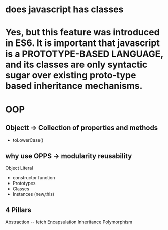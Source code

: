 # does javascript has classes 
# Yes, but this feature was introduced in ES6. It is important that javascript is a PROTOTYPE-BASED LANGUAGE, and its classes are only syntactic sugar over existing  proto-type based inheritance mechanisms.

# OOP 

## Objectt -> Collection of properties and methods
- toLowerCase()


## why use OPPS -> modularity reusability

Object Literal

- constructor function
- Prototypes
- Classes
- Instances (new,this)



## 4 Pillars
Abstraction -- fetch
Encapsulation
Inheritance
Polymorphism